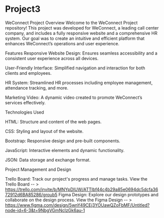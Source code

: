 # Project3
WeConnect Project
Overview
Welcome to the WeConnect Project repository! This project was developed for WeConnect, a leading call center company, and includes a fully responsive website and a comprehensive HR system. Our goal was to create an intuitive and efficient platform that enhances WeConnect’s operations and user experience.

Features
Responsive Website Design: Ensures seamless accessibility and a consistent user experience across all devices.

User-Friendly Interface: Simplified navigation and interaction for both clients and employees.

HR System: Streamlined HR processes including employee management, attendance tracking, and more.

Marketing Video: A dynamic video created to promote WeConnect’s services effectively.

Technologies Used

HTML: Structure and content of the web pages.

CSS: Styling and layout of the website.

Bootstrap: Responsive design and pre-built components.

JavaScript: Interactive elements and dynamic functionality.

JSON: Data storage and exchange format.

Project Management and Design

Trello Board: Track our project's progress and manage tasks. View the Trello Board -- > https://trello.com/invite/b/MNYpDIUW/ATTIbf44c4b29a85e0694dc5dcfa3672912d6BA85286/groub5
Figma Design: Explore our design prototypes and collaborate on the design process. View the Figma Design -- > https://www.figma.com/design/5wnY49CEj3YOUawQZoFbMF/Untitled?node-id=6-3&t=9NbgVGmNcIzGk6au-1


